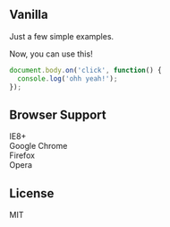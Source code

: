 Vanilla
-------

Just a few simple examples.

Now, you can use this!
```javascript
document.body.on('click', function() {
  console.log('ohh yeah!');
});
```

Browser Support
-------------
IE8+  
Google Chrome  
Firefox  
Opera  

License
-------
MIT
